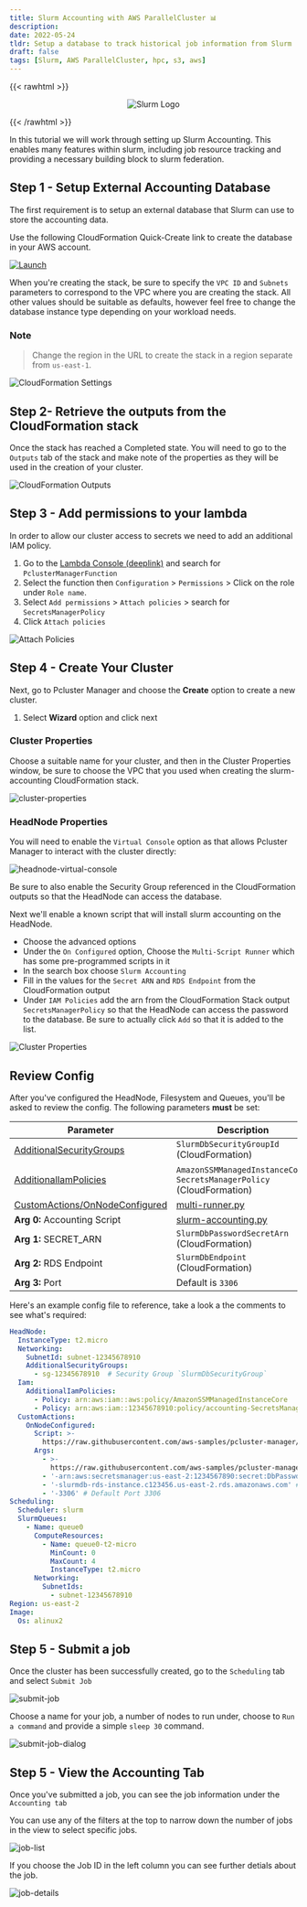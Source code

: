 ```yaml
---
title: Slurm Accounting with AWS ParallelCluster 📊
description:
date: 2022-05-24
tldr: Setup a database to track historical job information from Slurm
draft: false
tags: [Slurm, AWS ParallelCluster, hpc, s3, aws]
---
```


{{< rawhtml >}}
<p align="center">
    <img src='/img/slurm-accounting/slurm.png' alt='Slurm Logo' style='border: 0px;' />
</p>
{{< /rawhtml >}}

In this tutorial we will work through setting up Slurm Accounting. This enables many features within slurm, including job resource tracking and providing a necessary building block to slurm federation.

## Step 1 - Setup External Accounting Database

The first requirement is to setup an external database that Slurm can use to store the accounting data.

Use the following CloudFormation Quick-Create link to create the database in your AWS account. 

[![Launch](https://samdengler.github.io/cloudformation-launch-stack-button-svg/images/launch-stack.svg)](https://us-east-1.console.aws.amazon.com/cloudformation/home?region=us-east-1#/stacks/create/review?stackName=pcluster-slurm-db&templateURL=https://us-east-1-aws-parallelcluster.s3.amazonaws.com/templates/1-click/serverless-database.yaml)

When you're creating the stack, be sure to specify the `VPC ID` and `Subnets` parameters to correspond to the VPC where you are creating the stack. All other values should be suitable as defaults, however feel free to change the database instance type depending on your workload needs.

### Note
> Change the region in the URL to create the stack in a region separate from `us-east-1`.

![CloudFormation Settings](/img/slurm-accounting/database-settings.png)


## Step 2- Retrieve the outputs from the CloudFormation stack

Once the stack has reached a Completed state. You will need to go to the `Outputs` tab of the stack and make note of the properties as they will be used in the creation of your cluster.

![CloudFormation Outputs](/img/slurm-accounting/cloudformation-output.png)

## Step 3 - Add permissions to your lambda

In order to allow our cluster access to secrets we need to add an additional IAM policy.

1. Go to the [Lambda Console (deeplink)](https://console.aws.amazon.com/lambda/home?#/functions?f0=true&n0=false&op=and&v0=PclusterManagerFunction) and search for `PclusterManagerFunction`
2. Select the function then `Configuration` > `Permissions` > Click on the role under `Role name`.
3. Select `Add permissions` > `Attach policies` > search for `SecretsManagerPolicy`
4. Click `Attach policies`

![Attach Policies](/img/slurm-accounting/attach-policies.jpeg)

## Step 4 - Create Your Cluster

Next, go to Pcluster Manager and choose the **Create** option to create a new cluster.

1. Select **Wizard** option and click next

### Cluster Properties

Choose a suitable name for your cluster, and then in the Cluster Properties window, be sure to choose the VPC that you used when creating the slurm-accounting CloudFormation stack.

![cluster-properties](/img/slurm-accounting/cluster-properties.png)


### HeadNode Properties

You will need to enable the `Virtual Console` option as that allows Pcluster Manager to interact with the cluster directly:

![headnode-virtual-console](/img/slurm-accounting/virtual-console.png)

Be sure to also enable the Security Group referenced in the CloudFormation outputs so that the HeadNode can access the database.

Next we'll enable a known script that will install slurm accounting on the HeadNode.
- Choose the advanced options
- Under the `On Configured` option, Choose the `Multi-Script Runner` which has some pre-programmed scripts in it
- In the search box choose `Slurm Accounting`
- Fill in the values for the `Secret ARN` and `RDS Endpoint` from the CloudFormation output
- Under `IAM Policies` add the arn from the CloudFormation Stack output `SecretsManagerPolicy` so that the HeadNode can access the password to the database. Be sure to actually click `Add` so that it is added to the list.

![Cluster Properties](/img/slurm-accounting/post-install-setup.png)

## Review Config

After you've configured the HeadNode, Filesystem and Queues, you'll be asked to review the config. The following parameters **must** be set:

| Parameter                      | Description                                        |
|--------------------------------|----------------------------------------------------|
| [AdditionalSecurityGroups](https://docs.aws.amazon.com/parallelcluster/latest/ug/HeadNode-v3.html#yaml-HeadNode-Networking-AdditionalSecurityGroups)       | `SlurmDbSecurityGroupId` (CloudFormation)            |
| [AdditionalIamPolicies](https://docs.aws.amazon.com/parallelcluster/latest/ug/HeadNode-v3.html#yaml-HeadNode-Iam-AdditionalIamPolicies)          | `AmazonSSMManagedInstanceCore`, `SecretsManagerPolicy` (CloudFormation) |
| [CustomActions/OnNodeConfigured](https://docs.aws.amazon.com/parallelcluster/latest/ug/HeadNode-v3.html#yaml-HeadNode-CustomActions-OnNodeConfigured) | [multi-runner.py](https://raw.githubusercontent.com/aws-samples/pcluster-manager/main/resources/scripts/multi-runner.py)                                                   |
| **Arg 0:** Accounting Script                         | [slurm-accounting.py](https://raw.githubusercontent.com/aws-samples/pcluster-manager/main/resources/scripts/slurm-accounting.sh)                         |
| **Arg 1:** SECRET_ARN              | `SlurmDbPasswordSecretArn` (CloudFormation)          |
| **Arg 2:** RDS Endpoint            | `SlurmDbEndpoint` (CloudFormation)                   |
| **Arg 3:** Port                    | Default is `3306`                                    |

Here's an example config file to reference, take a look a the comments to see what's required:

```yaml
HeadNode:
  InstanceType: t2.micro
  Networking:
    SubnetId: subnet-12345678910
    AdditionalSecurityGroups:
      - sg-12345678910  # Security Group `SlurmDbSecurityGroup`
  Iam:
    AdditionalIamPolicies:
      - Policy: arn:aws:iam::aws:policy/AmazonSSMManagedInstanceCore
      - Policy: arn:aws:iam::12345678910:policy/accounting-SecretsManagerPolicy-1ULXG84GWOZ05 # Policy `SecretsManagerPolicy`
  CustomActions:
    OnNodeConfigured:
      Script: >-
        https://raw.githubusercontent.com/aws-samples/pcluster-manager/main/resources/scripts/multi-runner.py
      Args:
        - >-
          https://raw.githubusercontent.com/aws-samples/pcluster-manager/main/resources/scripts/slurm-accounting.sh
        - '-arn:aws:secretsmanager:us-east-2:1234567890:secret:DbPasswdSecret' # `SlurmDbPasswordSecretArn`
        - '-slurmdb-rds-instance.c123456.us-east-2.rds.amazonaws.com' # RDS Endpoint `SlurmDbEndpoint`
        - '-3306' # Default Port 3306
Scheduling:
  Scheduler: slurm
  SlurmQueues:
    - Name: queue0
      ComputeResources:
        - Name: queue0-t2-micro
          MinCount: 0
          MaxCount: 4
          InstanceType: t2.micro
      Networking:
        SubnetIds:
          - subnet-12345678910
Region: us-east-2
Image:
  Os: alinux2
```

## Step 5 - Submit a job

Once the cluster has been successfully created, go to the `Scheduling` tab and select `Submit Job`

![submit-job](https://user-images.githubusercontent.com/5545980/170164600-6e0d7422-4eb5-4308-b6c6-703fb9bdf8f2.png)

Choose a name for your job, a number of nodes to run under, choose to `Run a command` and provide a simple `sleep 30` command.

![submit-job-dialog](https://user-images.githubusercontent.com/5545980/170164563-b6b7fa4d-dbd1-41da-999b-8a2b4c1381d3.png)

## Step 5 - View the Accounting Tab

Once you've submitted a job, you can see the job information under the `Accounting tab`

You can use any of the filters at the top to narrow down the number of jobs in the view to select specific jobs. 

![job-list](https://user-images.githubusercontent.com/5545980/170164507-c35f95a6-3c1c-4187-8d05-4bcca03d18c5.png)

If you choose the Job ID in the left column you can see further detials about the job.

![job-details](https://user-images.githubusercontent.com/5545980/170164485-89fc1c9e-c22e-4290-bb1f-bfaa311609ec.png)
